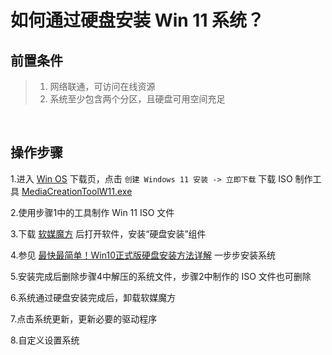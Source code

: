# 如何通过硬盘安装 Win 11 系统？


## 前置条件
> 
> 1. 网络联通，可访问在线资源
> 2. 系统至少包含两个分区，且硬盘可用空间充足


<br>

## 操作步骤

1.进入 [Win OS](https://www.microsoft.com/zh-cn/software-download/windows11/) 下载页，点击 `创建 Windows 11 安装 -> 立即下载` 下载 ISO 制作工具 [MediaCreationToolW11.exe](https://software-download.microsoft.com/download/pr/888969d5-f34g-4e03-ac9d-1f9786c69161/MediaCreationToolW11.exe)

2.使用步骤1中的工具制作 Win 11 ISO 文件

3.下载 [软媒魔方](http://down.ruanmei.com/tweakcube/partner/pcmastersetup_u151.exe) 后打开软件，安装“硬盘安装”组件

4.参见 [最快最简单！Win10正式版硬盘安装方法详解](https://www.ithome.com/0/164/730.htm) 一步步安装系统

5.安装完成后删除步骤4中解压的系统文件，步骤2中制作的 ISO 文件也可删除

6.系统通过硬盘安装完成后，卸载软媒魔方

7.点击系统更新，更新必要的驱动程序

8.自定义设置系统